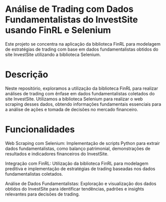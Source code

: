 # Análise de Trading com Dados Fundamentalistas do InvestSite usando FinRL e Selenium
Este projeto se concentra na aplicação da biblioteca FinRL para modelagem de estratégias de trading com base em dados fundamentalistas obtidos do site InvestSite utilizando a biblioteca Selenium.

# Descrição

Neste repositório, exploramos a utilização da biblioteca FinRL para realizar análises de trading com ênfase em dados fundamentalistas coletados do site InvestSite. Utilizamos a biblioteca Selenium para realizar o web scraping desses dados, obtendo informações fundamentais essenciais para a análise de ações e tomada de decisões no mercado financeiro.

# Funcionalidades

Web Scraping com Selenium: Implementação de scripts Python para extrair dados fundamentalistas, como balanço patrimonial, demonstrações de resultados e indicadores financeiros do InvestSite.

Integração com FinRL: Utilização da biblioteca FinRL para modelagem preditiva e implementação de estratégias de trading baseadas nos dados fundamentalistas coletados.

Análise de Dados Fundamentalistas: Exploração e visualização dos dados obtidos do InvestSite para identificar tendências, padrões e insights relevantes para decisões de trading.
